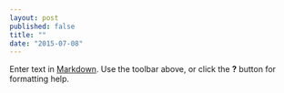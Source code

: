 ```yaml
---
layout: post
published: false
title: ""
date: "2015-07-08"
---
```



Enter text in [Markdown](http://daringfireball.net/projects/markdown/). Use the toolbar above, or click the **?** button for formatting help.
